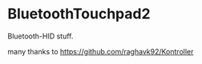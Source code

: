 # BluetoothTouchpad2

Bluetooth-HID stuff. 

many thanks to https://github.com/raghavk92/Kontroller

